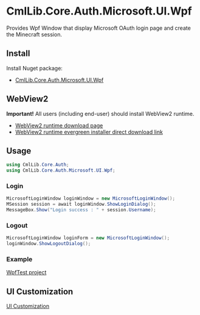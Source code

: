 # CmlLib.Core.Auth.Microsoft.UI.Wpf

Provides Wpf Window that display Microsoft OAuth login page and create the Minecraft session.

## Install

Install Nuget package:
- [CmlLib.Core.Auth.Microsoft.UI.Wpf](https://www.nuget.org/packages/CmlLib.Core.Auth.Microsoft.UI.Wpf)

## WebView2

**Important!** All users (including end-user) should install WebView2 runtime.
- [WebView2 runtime download page](https://developer.microsoft.com/en-us/microsoft-edge/webview2/#download-section)
- [WebView2 runtime evergreen installer direct download link](https://go.microsoft.com/fwlink/p/?LinkId=2124703)


## Usage

```csharp
using CmlLib.Core.Auth;
using CmlLib.Core.Auth.Microsoft.UI.Wpf;
```

### Login

```csharp
MicrosoftLoginWindow loginWindow = new MicrosoftLoginWindow();
MSession session = await loginWindow.ShowLoginDialog();
MessageBox.Show("Login success : " + session.Username);
```

### Logout

```csharp
MicrosoftLoginWindow loginForm = new MicrosoftLoginWindow();
loginWindow.ShowLogoutDialog();
```

### Example

[WpfTest project](https://github.com/CmlLib/CmlLib.Core.Auth.Microsoft.UI/blob/master/src/samples/WpfTest/MainWindow.xaml.cs)

## UI Customization

[UI Customization](https://github.com/CmlLib/CmlLib.Core.Auth.Microsoft.UI/wiki/UI-Customization)